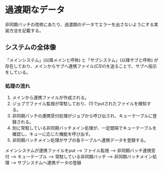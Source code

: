 # 過渡期なデータ
非同期バッチの改修にあたり、過渡期のデータでエラーを出さないようにする実装方法を記載する。

## システムの全体像
「メインシステム」(以降メインと呼称) と「サブシステム」(以降サブと呼称) が存在しており、メインからサブへ連携ファイル(CSV)を送ることで、サブへ指示をしている。

### 処理の流れ
1. メインから連携ファイルが作成される。
2. ジョブでファイル監視が常駐しており、(1)でputされたファイルを検知する。
3. 非同期バッチの連携受付処理がジョブから呼び出され、キューテーブルに登録される。
4. 別に常駐している非同期バッチメイン処理が、一定間隔でキューテーブルを確認し、キューに応じた機能を呼び出す。
5. 非同期バッチメイン処理がサブの各テーブルへ連携データを登録する。

メインシステムが連携ファイルをput --> ファイル監視 --> 非同期バッチ連携受付 --> キューテーブル --> 常駐している非同期バッチ --> 非同期バッチメイン処理 --> サブシステムへ連携データの登録

